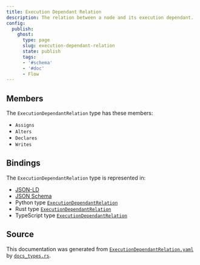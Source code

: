 ```yaml
---
title: Execution Dependant Relation
description: The relation between a node and its execution dependant.
config:
  publish:
    ghost:
      type: page
      slug: execution-dependant-relation
      state: publish
      tags:
      - '#schema'
      - '#doc'
      - Flow
---
```


## Members

The `ExecutionDependantRelation` type has these members:

- `Assigns`
- `Alters`
- `Declares`
- `Writes`

## Bindings

The `ExecutionDependantRelation` type is represented in:

- [JSON-LD](https://stencila.org/ExecutionDependantRelation.jsonld)
- [JSON Schema](https://stencila.org/ExecutionDependantRelation.schema.json)
- Python type [`ExecutionDependantRelation`](https://github.com/stencila/stencila/blob/main/python/python/stencila/types/execution_dependant_relation.py)
- Rust type [`ExecutionDependantRelation`](https://github.com/stencila/stencila/blob/main/rust/schema/src/types/execution_dependant_relation.rs)
- TypeScript type [`ExecutionDependantRelation`](https://github.com/stencila/stencila/blob/main/ts/src/types/ExecutionDependantRelation.ts)

## Source

This documentation was generated from [`ExecutionDependantRelation.yaml`](https://github.com/stencila/stencila/blob/main/schema/ExecutionDependantRelation.yaml) by [`docs_types.rs`](https://github.com/stencila/stencila/blob/main/rust/schema-gen/src/docs_types.rs).
